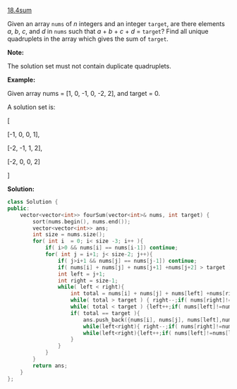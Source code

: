 [18.4sum](https://leetcode.com/problems/4sum/)  

Given an array `nums` of _n_ integers and an integer `target`, are there elements _a_, _b_, _c_, and _d_ in `nums` such that _a_ + _b_ + _c_ + _d_ = `target`? Find all unique quadruplets in the array which gives the sum of `target`.

**Note:**

The solution set must not contain duplicate quadruplets.

**Example:**

  
Given array nums = \[1, 0, -1, 0, -2, 2\], and target = 0.
  

  
A solution set is:
  
\[
  
  \[-1,  0, 0, 1\],
  
  \[-2, -1, 1, 2\],
  
  \[-2,  0, 0, 2\]
  
\]  



**Solution:**  

```cpp
class Solution {
public:
    vector<vector<int>> fourSum(vector<int>& nums, int target) {
        sort(nums.begin(), nums.end());
        vector<vector<int>> ans;
        int size = nums.size();
        for( int i  = 0; i< size -3; i++ ){
            if( i>0 && nums[i] == nums[i-1]) continue;
            for( int j = i+1; j< size-2; j++){
                if( j>i+1 && nums[j] == nums[j-1]) continue;
                if( nums[i] + nums[j] + nums[j+1] +nums[j+2] > target )break;
                int left = j+1;
                int right = size-1;
                while( left < right){
                    int total = nums[i] + nums[j] + nums[left] +nums[right];
                    while( total > target ) { right--;if( nums[right]!=nums[right+1])break;}
                    while( total < target ) {left++;if( nums[left]!=nums[left-1])break;}
                    if( total == target ){
                        ans.push_back({nums[i], nums[j], nums[left],nums[right]});
                        while(left<right){ right--;if( nums[right]!=nums[right+1])break;}
                        while(left<right){left++;if( nums[left]!=nums[left-1])break;}
                    }
                }
            }
        }
        return ans;
    }
};
```
      